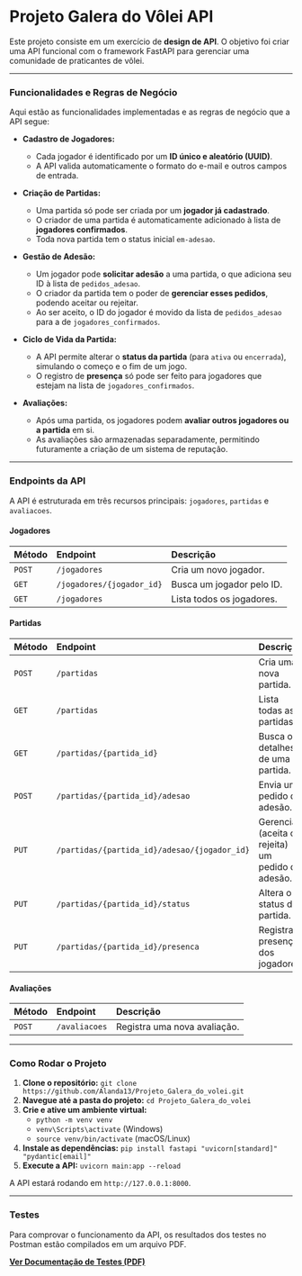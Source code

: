 # Projeto Galera do Vôlei API

Este projeto consiste em um exercício de **design de API**. O objetivo foi criar uma API funcional com o framework FastAPI para gerenciar uma comunidade de praticantes de vôlei. 

---

### Funcionalidades e Regras de Negócio

Aqui estão as funcionalidades implementadas e as regras de negócio que a API segue:

* **Cadastro de Jogadores:**
    * Cada jogador é identificado por um **ID único e aleatório (UUID)**.
    * A API valida automaticamente o formato do e-mail e outros campos de entrada.

* **Criação de Partidas:**
    * Uma partida só pode ser criada por um **jogador já cadastrado**.
    * O criador de uma partida é automaticamente adicionado à lista de **jogadores confirmados**.
    * Toda nova partida tem o status inicial `em-adesao`.

* **Gestão de Adesão:**
    * Um jogador pode **solicitar adesão** a uma partida, o que adiciona seu ID à lista de `pedidos_adesao`.
    * O criador da partida tem o poder de **gerenciar esses pedidos**, podendo aceitar ou rejeitar.
    * Ao ser aceito, o ID do jogador é movido da lista de `pedidos_adesao` para a de `jogadores_confirmados`.

* **Ciclo de Vida da Partida:**
    * A API permite alterar o **status da partida** (para `ativa` ou `encerrada`), simulando o começo e o fim de um jogo.
    * O registro de **presença** só pode ser feito para jogadores que estejam na lista de `jogadores_confirmados`.

* **Avaliações:**
    * Após uma partida, os jogadores podem **avaliar outros jogadores ou a partida** em si.
    * As avaliações são armazenadas separadamente, permitindo futuramente a criação de um sistema de reputação.

---

### Endpoints da API

A API é estruturada em três recursos principais: `jogadores`, `partidas` e `avaliacoes`.

#### Jogadores
| Método | Endpoint | Descrição |
| :--- | :--- | :--- |
| `POST` | `/jogadores` | Cria um novo jogador. |
| `GET` | `/jogadores/{jogador_id}` | Busca um jogador pelo ID. |
| `GET` | `/jogadores` | Lista todos os jogadores. |

#### Partidas
| Método | Endpoint | Descrição |
| :--- | :--- | :--- |
| `POST` | `/partidas` | Cria uma nova partida. |
| `GET` | `/partidas` | Lista todas as partidas. |
| `GET` | `/partidas/{partida_id}` | Busca os detalhes de uma partida. |
| `POST` | `/partidas/{partida_id}/adesao` | Envia um pedido de adesão. |
| `PUT` | `/partidas/{partida_id}/adesao/{jogador_id}` | Gerencia (aceita ou rejeita) um pedido de adesão. |
| `PUT` | `/partidas/{partida_id}/status` | Altera o status da partida. |
| `PUT` | `/partidas/{partida_id}/presenca` | Registra a presença dos jogadores. |

#### Avaliações
| Método | Endpoint | Descrição |
| :--- | :--- | :--- |
| `POST` | `/avaliacoes` | Registra uma nova avaliação. |

---

### Como Rodar o Projeto

1.  **Clone o repositório:**
    `git clone https://github.com/Alanda13/Projeto_Galera_do_volei.git`
2.  **Navegue até a pasta do projeto:**
    `cd Projeto_Galera_do_volei`
3.  **Crie e ative um ambiente virtual:**
    -   `python -m venv venv`
    -   `venv\Scripts\activate` (Windows)
    -   `source venv/bin/activate` (macOS/Linux)
4.  **Instale as dependências:**
    `pip install fastapi "uvicorn[standard]" "pydantic[email]"`
5.  **Execute a API:**
    `uvicorn main:app --reload`

A API estará rodando em `http://127.0.0.1:8000`.

---

### Testes

Para comprovar o funcionamento da API, os resultados dos testes no Postman estão compilados em um arquivo PDF.

[**Ver Documentação de Testes (PDF)**](./docs/testes%20de%20edpoints.pdf)
